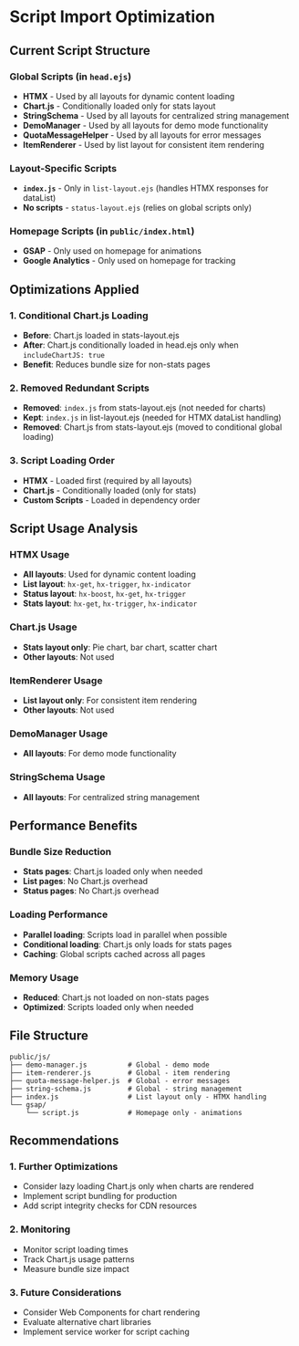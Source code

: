 # Script Import Optimization

## Current Script Structure

### Global Scripts (in `head.ejs`)
- **HTMX** - Used by all layouts for dynamic content loading
- **Chart.js** - Conditionally loaded only for stats layout
- **StringSchema** - Used by all layouts for centralized string management
- **DemoManager** - Used by all layouts for demo mode functionality
- **QuotaMessageHelper** - Used by all layouts for error messages
- **ItemRenderer** - Used by list layout for consistent item rendering

### Layout-Specific Scripts
- **`index.js`** - Only in `list-layout.ejs` (handles HTMX responses for dataList)
- **No scripts** - `status-layout.ejs` (relies on global scripts only)

### Homepage Scripts (in `public/index.html`)
- **GSAP** - Only used on homepage for animations
- **Google Analytics** - Only used on homepage for tracking

## Optimizations Applied

### 1. Conditional Chart.js Loading
- **Before**: Chart.js loaded in stats-layout.ejs
- **After**: Chart.js conditionally loaded in head.ejs only when `includeChartJS: true`
- **Benefit**: Reduces bundle size for non-stats pages

### 2. Removed Redundant Scripts
- **Removed**: `index.js` from stats-layout.ejs (not needed for charts)
- **Kept**: `index.js` in list-layout.ejs (needed for HTMX dataList handling)
- **Removed**: Chart.js from stats-layout.ejs (moved to conditional global loading)

### 3. Script Loading Order
- **HTMX** - Loaded first (required by all layouts)
- **Chart.js** - Conditionally loaded (only for stats)
- **Custom Scripts** - Loaded in dependency order

## Script Usage Analysis

### HTMX Usage
- **All layouts**: Used for dynamic content loading
- **List layout**: `hx-get`, `hx-trigger`, `hx-indicator`
- **Status layout**: `hx-boost`, `hx-get`, `hx-trigger`
- **Stats layout**: `hx-get`, `hx-trigger`, `hx-indicator`

### Chart.js Usage
- **Stats layout only**: Pie chart, bar chart, scatter chart
- **Other layouts**: Not used

### ItemRenderer Usage
- **List layout only**: For consistent item rendering
- **Other layouts**: Not used

### DemoManager Usage
- **All layouts**: For demo mode functionality

### StringSchema Usage
- **All layouts**: For centralized string management

## Performance Benefits

### Bundle Size Reduction
- **Stats pages**: Chart.js loaded only when needed
- **List pages**: No Chart.js overhead
- **Status pages**: No Chart.js overhead

### Loading Performance
- **Parallel loading**: Scripts load in parallel when possible
- **Conditional loading**: Chart.js only loads for stats pages
- **Caching**: Global scripts cached across all pages

### Memory Usage
- **Reduced**: Chart.js not loaded on non-stats pages
- **Optimized**: Scripts loaded only when needed

## File Structure

```
public/js/
├── demo-manager.js          # Global - demo mode
├── item-renderer.js         # Global - item rendering
├── quota-message-helper.js  # Global - error messages
├── string-schema.js         # Global - string management
├── index.js                 # List layout only - HTMX handling
└── gsap/
    └── script.js            # Homepage only - animations
```

## Recommendations

### 1. Further Optimizations
- Consider lazy loading Chart.js only when charts are rendered
- Implement script bundling for production
- Add script integrity checks for CDN resources

### 2. Monitoring
- Monitor script loading times
- Track Chart.js usage patterns
- Measure bundle size impact

### 3. Future Considerations
- Consider Web Components for chart rendering
- Evaluate alternative chart libraries
- Implement service worker for script caching
